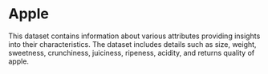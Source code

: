 # Apple
This dataset contains information about various attributes providing insights into their characteristics. The dataset includes details such as  size, weight, sweetness, crunchiness, juiciness, ripeness, acidity, and returns  quality of apple.
